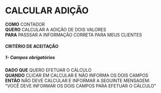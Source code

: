 # CALCULAR ADIÇÃO

**COMO** CONTADOR\
**QUERO** CALCULAR A ADIÇÃO DE DOIS VALORES\
**PARA** PASSSAR A INFORMAÇÃO CORRETA PARA MEUS CLIENTES

#### CRITÉRIO DE ACEITAÇÃO

##### 1- Campos obrigatórios
**DADO QUE** QUERO EFETUAR O CÁLCULO\
**QUANDO** CLICAR EM CALCULAR
E NÃO INFORMA OS DOIS CAMPOS\
**ENTÃO** NÃO DEVE CALCULAR E INFORMAR A SEGUINTE MENSAGEM: "VOCÊ DEVE INFORMAR OS DOIS CAMPOS PARA EFETUAR O CÁLCULO"